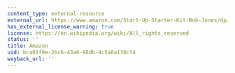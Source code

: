 ```yaml
---
content_type: external-resource
external_url: https://www.amazon.com/Start-Up-Starter-Kit-Bob-Jones/dp/B0BNHT3PSZ/ref=sr_1_1?crid=3CK0S7JDJ120I&dib=eyJ2IjoiMSJ9.-be2J4XjY7FotoiOiXmI4AMk4Lq4KQlzR2XpQnwyD-XGjHj071QN20LucGBJIEps.u5Q1jnJC9jHOLa5FSfYNgP5rb16LxnflMRgKSxbAAew&dib_tag=se&keywords=start+up+kit+bob+jones&qid=1756480592&sprefix=start+up+kit+bob+jon%2Caps%2C170&sr=8-1
has_external_license_warning: true
license: https://en.wikipedia.org/wiki/All_rights_reserved
status: ''
title: Amazon
uid: bca01f0e-2bc6-43a6-96db-4c5a0a130cf4
wayback_url: ''
---
```

